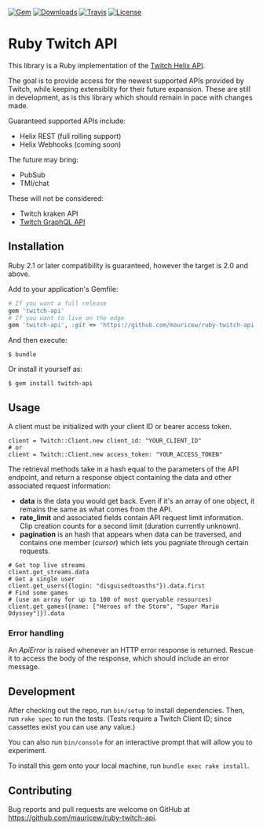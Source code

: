 [![Gem](https://img.shields.io/gem/v/twitch-api.svg)]()
[![Downloads](https://img.shields.io/gem/dt/twitch-api.svg)]()
[![Travis](https://img.shields.io/travis/mauricew/ruby-twitch-api.svg)]()
[![License](https://img.shields.io/github/license/mauricew/ruby-twitch-api.svg)]()
# Ruby Twitch API

This library is a Ruby implementation of the [Twitch Helix API](https://dev.twitch.tv/docs/api).

The goal is to provide access for the newest supported APIs provided by Twitch, while keeping extensiblity for their future expansion. These are still in development, as is this library which should remain in pace with changes made.

Guaranteed supported APIs include:
* Helix REST (full rolling support)
* Helix Webhooks (coming soon)

The future may bring:
* PubSub
* TMI/chat

These will not be considered:
* Twitch kraken API
* [Twitch GraphQL API](https://github.com/mauricew/twitch-graphql-api)

## Installation
Ruby 2.1 or later compatibility is guaranteed, however the target is 2.0 and above.

Add to your application's Gemfile:

```ruby
# If you want a full release
gem 'twitch-api'
# If you want to live on the edge
gem 'twitch-api', :git => 'https://github.com/mauricew/ruby-twitch-api'
```

And then execute:

    $ bundle

Or install it yourself as:

    $ gem install twitch-api

## Usage
A client must be initialized with your client ID or bearer access token.
```
client = Twitch::Client.new client_id: "YOUR_CLIENT_ID"
# or
client = Twitch::Client.new access_token: "YOUR_ACCESS_TOKEN"
```
The retrieval methods take in a hash equal to the parameters of the API endpoint, and return a response object containing the data and other associated request information:
* **data** is the data you would get back. Even if it's an array of one object, it remains the same as what comes from the API.
* **rate_limit** and associated fields contain API request limit information. Clip creation counts for a second limit (duration currently unknown).
* **pagination** is an hash that appears when data can be traversed, and contains one member (*cursor*) which lets you pagniate through certain requests.
```
# Get top live streams
client.get_streams.data
# Get a single user
client.get_users({login: "disguisedtoasths"}).data.first
# Find some games
# (use an array for up to 100 of most queryable resources)
client.get_games({name: ["Heroes of the Storm", "Super Mario Odyssey"]}).data
```

### Error handling
An *ApiError* is raised whenever an HTTP error response is returned.
Rescue it to access the body of the response, which should include an error message.

## Development

After checking out the repo, run `bin/setup` to install dependencies. Then, run `rake spec` to run the tests. (Tests require a Twitch Client ID; since cassettes exist you can use any value.)

You can also run `bin/console` for an interactive prompt that will allow you to experiment.

To install this gem onto your local machine, run `bundle exec rake install`.

## Contributing

Bug reports and pull requests are welcome on GitHub at https://github.com/mauricew/ruby-twitch-api.
